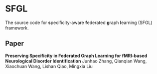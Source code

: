 # SFGL
The source code for **s**pecificity-aware **f**ederated **g**raph **l**earning (SFGL) framework.
## Paper
**Preserving Specificity in Federated Graph Learning for fMRI-based Neurological Disorder Identification**
Junhao Zhang, Qianqian Wang, Xiaochuan Wang, Lishan Qiao, Mingxia Liu
